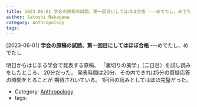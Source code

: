 ```yaml
---
title: 2023-06-01 学会の原稿の試読、第一回目にしてはほぼ合格 ---めでたし、めでたし
author: Satoshi Nakagawa
category: Anthropology
tags: 
---
```


[2023-06-01] **学会の原稿の試読、第一回目にしてはほぼ合格**  ---めでたし、めでたし

 明日からはじまる学会で発表する原稿、
「裏切りの美学」（二日目）を試し読みをしたところ、
20分だった。
発表時間は20分、その内できれば5分の質疑応答の時間をとることが
期待されいている。
1回目の読みとしてはほほ完璧だった。

- Category: [Anthropology](https://merapano.github.io/categories.html#Anthropology)
- tags: 
